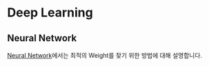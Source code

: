 # Deep Learning

## Neural Network

[Neural Network](https://github.com/kyopark2014/ML-Algorithms/blob/main/neural-network.md)에서는 최적의 Weight를 찾기 위한 방법에 대해 설명합니다. 


